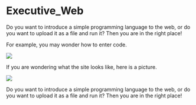 # Executive_Web
<p>Do you want to introduce a simple programming language to the web, or do you want to upload it as a file and run it? Then you are in the right place!</p>
<p>For example, you may wonder how to enter code.</p>
<img src=https://github.com/917Cebrail/Executive_Web/assets/172420592/4e017607-a29d-42f8-9c87-fe73efc500b7>
<p>If you are wondering what the site looks like, here is a picture.</p>
<img src=https://github.com/917Cebrail/Executive_Web/assets/172420592/845a8acc-2753-47d8-b14a-2983c13de996>
<p>Do you want to introduce a simple programming language to the web, or do you want to upload it as a file and run it? Then you are in the right place!</p>
